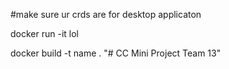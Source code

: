 #make sure ur crds are for desktop applicaton


docker run -it lol 



docker build -t name .
"# CC Mini Project Team 13" 
